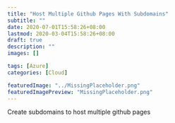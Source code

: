 ```yaml
---
title: "Host Multiple Github Pages With Subdomains"
subtitle: ""
date: 2020-07-01T15:58:26+08:00
lastmod: 2020-03-04T15:58:26+08:00
draft: true
description: ""
images: []

tags: [Azure]
categories: [Cloud]

featuredImage: "../MissingPlaceholder.png"
featuredImagePreview: "MissingPlaceholder.png"
---
```



Create subdomains to host multiple github pages

